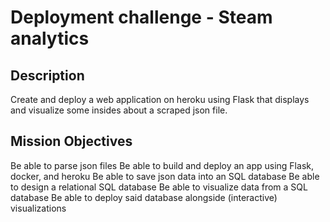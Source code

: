 # Deployment challenge - Steam analytics

## Description

Create and deploy a web application on heroku using Flask that displays and visualize some insides about a scraped json file. 

## Mission Objectives

Be able to parse json files
Be able to build and deploy an app using Flask, docker, and heroku
Be able to save json data into an SQL database
Be able to design a relational SQL database
Be able to visualize data from a SQL database
Be able to deploy said database alongside (interactive) visualizations
